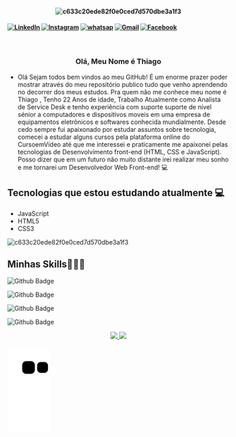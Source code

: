 <h4 align="center">
 
  ![c633c20ede82f0e0ced7d570dbe3a1f3](https://br.freepik.com/vetores/developer)

 
 
<h4>

[![LinkedIn](https://img.shields.io/badge/LinkedIn-0077B5?style=for-the-badge&logo=linkedin&logoColor=white)](https://www.linkedin.com/in/thiago-martins-vieira-074550192/)
[![Instagram](https://img.shields.io/badge/-instagram-red?style=for-the-badge&logo=instagram&logoColor=white&link=https://github.com/arthurspk)](https://www.instagram.com/thiago1258/)
[![whatsap](https://img.shields.io/badge/WhatsApp-25D366?style=for-the-badge&logo=whatsapp&logoColor=white)](https://api.whatsapp.com/send?phone=5511962903104)
[![Gmail](https://img.shields.io/badge/Gmail-D14836?style=for-the-badge&logo=gmail&logoColor=white)](thiagoalagadico@gmail.com)
[![Facebook](https://img.shields.io/badge/Facebook-1877F2?style=for-the-badge&logo=facebook&logoColor=white)](https://pt-br.facebook.com/thiagomartinsvieira.martins)




</h4>

<h3 align="center">  <br>

Olá, Meu Nome é Thiago
<br>

</h3>


 - Olá Sejam todos bem vindos ao meu GitHub! É um enorme prazer poder mostrar através do meu repositório publico tudo que venho aprendendo no decorrer dos meus estudos.
 Pra quem não me conhece meu nome é Thiago , Tenho 22 Anos de idade, Trabalho Atualmente como Analista de Service Desk e tenho experiência com suporte suporte de nível sénior a computadores e dispositivos moveis em uma empresa de equipamentos eletrônicos e softwares conhecida mundialmente.
Desde cedo sempre fui apaixonado por estudar assuntos sobre tecnologia, comecei a estudar alguns cursos pela plataforma online do CursoemVídeo até que me interessei e praticamente me apaixonei pelas tecnologias de Desenvolvimento front-end (HTML, CSS e JavaScript).
Posso dizer que em um futuro não muito distante irei realizar meu sonho e me tornarei um Desenvolvedor Web Front-end! 💻


## Tecnologias que estou estudando atualmente 💻

 
  - JavaScript
  - HTML5
  - CSS3 
      
 
  
 
 ![c633c20ede82f0e0ced7d570dbe3a1f3](https://media.bitdegree.org/storage/media/images/2018/08/what-is-a-web-developer.jpg)

## Minhas Skills👨🏻‍💻

 ![Github Badge](https://img.shields.io/badge/HTML5-E34F26?style=for-the-badge&logo=html5&logoColor=white)

 ![Github Badge](https://img.shields.io/badge/CSS3-1572B6?style=for-the-badge&logo=css3&logoColor=white)

 ![Github Badge](https://img.shields.io/badge/JavaScript-323330?style=for-the-badge&logo=javascript&logoColor=F7DF1E)

 ![Github Badge](https://img.shields.io/badge/TypeScript-007ACC?style=for-the-badge&logo=typescript&logoColor=white)

 

<div align="center">
  <a href="https://github.com/Thiagomartinsvieira">
  <img height="180em" src="https://github-readme-stats.vercel.app/api?username=Thiagomartinsvieira&show_icons=true&theme=dark&include_all_commits=true&count_private=true"/>
  <img height="180em" src="https://github-readme-stats.vercel.app/api/top-langs/?username=Thiagomartinsvieira&layout=compact&langs_count=7&theme=dark"/>
</div>
 



![Snake animation](https://github.com/rafaballerini/rafaballerini/blob/output/github-contribution-grid-snake.svg)
